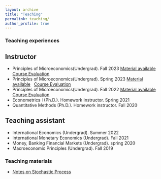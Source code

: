 ```yaml
---
layout: archive
title: "Teaching"
permalink: teaching/
author_profile: true
---
```


 


### Teaching experiences
## Instructor
- Principles of Microeconomics(Undergrad). Fall 2023 
  [Material available](http://example.com/) &nbsp; [Course Evaluation](/files/example.com.pdf)  
- Principles of Microeconomics(Undergrad). Spring 2023 
  [Material available](http://example.com/) &nbsp; [Course Evaluation](/files/example.com.pdf)  
- Principles of Microeconomics(Undergrad). Fall 2022
  [Material available](http://example.com/) &nbsp; [Course Evaluation](/files/example.com.pdf)
- Econometrics I (Ph.D.). Homework instructor. Spring 2021
- Quantitative Methods (Ph.D.). Homework instructor. Fall 2020

## Teaching assistant
- International Economics (Undergrad). Summer 2022 <!--     - Syllabus [here](https://github.com/ypei1/Applied-Econometrics){:target="_blank"} -->
- International Monetary Economics (Undergrad). Fall 2021
- Money, Banking Financial Markets (Undergrad). spring 2020
- Macroeconomic Principles (Undergrad). Fall 2019

### Teaching materials
- [Notes on Stochastic Process](https://ypei1.github.io/files/20240514_SP.pdf) &nbsp;  

 
